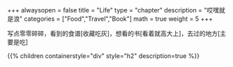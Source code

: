 +++
alwaysopen = false
title = "Life"
type = "chapter"
description = "哎嘿就是浪"
categories = ["Food","Travel","Book"]
math = true
weight = 5
+++

写点零零碎碎，看到的食谱[收藏吃灰]，想看的书[看着就高大上]，去过的地方[主要是吃]

{{% children containerstyle="div" style="h2" description=true %}}